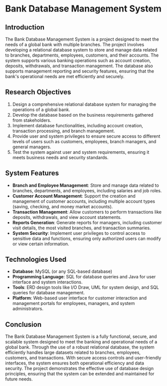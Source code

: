 # Bank Database Management System

## Introduction
The Bank Database Management System is a project designed to meet the needs of a global bank with multiple branches. The project involves developing a relational database system to store and manage data related to branches, departments, employees, customers, and their accounts. The system supports various banking operations such as account creation, deposits, withdrawals, and transaction management. The database also supports management reporting and security features, ensuring that the bank's operational needs are met efficiently and securely.

## Research Objectives
1. Design a comprehensive relational database system for managing the operations of a global bank.
2. Develop the database based on the business requirements gathered from stakeholders.
3. Implement database functionalities, including account creation, transaction processing, and branch management.
4. Provide user and system privileges to ensure secure access to different levels of users such as customers, employees, branch managers, and general managers.
5. Test the system against user and system requirements, ensuring it meets business needs and security standards.

## System Features
- **Branch and Employee Management**: Store and manage data related to branches, departments, and employees, including salaries and job roles.
- **Customer Account Management**: Support the creation and management of customer accounts, including multiple account types (saving, checking, and money market accounts).
- **Transaction Management**: Allow customers to perform transactions like deposits, withdrawals, and view account statements.
- **Reports Generation**: Generate reports for managers, including customer visit details, the most visited branches, and transaction summaries.
- **System Security**: Implement user privileges to control access to sensitive data and functions, ensuring only authorized users can modify or view certain information.

## Technologies Used
- **Database**: MySQL (or any SQL-based database)
- **Programming Language**: SQL for database queries and Java for user interface and system interactions.
- **Tools**: ERD design tools like I/O Draw, UML for system design, and SQL queries for database management.
- **Platform**: Web-based user interface for customer interaction and management portals for employees, managers, and system administrators.

## Conclusion
The Bank Database Management System is a fully functional, secure, and scalable system designed to meet the banking and operational needs of a global bank. Through the use of a robust relational database, the system efficiently handles large datasets related to branches, employees, customers, and transactions. With secure access controls and user-friendly interfaces, the system ensures both operational efficiency and data security. The project demonstrates the effective use of database design principles, ensuring that the system can be extended and maintained for future needs.

